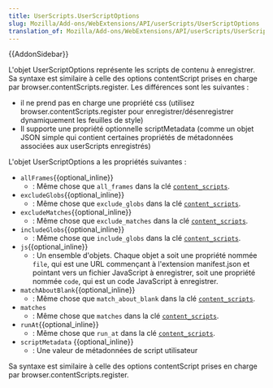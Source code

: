 ```yaml
---
title: UserScripts.UserScriptOptions
slug: Mozilla/Add-ons/WebExtensions/API/userScripts/UserScriptOptions
translation_of: Mozilla/Add-ons/WebExtensions/API/userScripts/UserScriptOptions
---
```


{{AddonSidebar}}

L'objet UserScriptOptions représente les scripts de contenu à enregistrer. Sa syntaxe est similaire à celle des options contentScript prises en charge par browser.contentScripts.register. Les différences sont les suivantes :

- il ne prend pas en charge une propriété css (utilisez browser.contentScripts.register pour enregistrer/désenregistrer dynamiquement les feuilles de style)
- Il supporte une propriété optionnelle scriptMetadata (comme un objet JSON simple qui contient certaines propriétés de métadonnées associées aux userScripts enregistrés)

L'objet UserScriptOptions a les propriétés suivantes :

- `allFrames`{{optional_inline}}
  - : Même chose que `all_frames` dans la clé [`content_scripts`](/fr/docs/Mozilla/Add-ons/WebExtensions/manifest.json/content_scripts).
- `excludeGlobs`{{optional_inline}}
  - : Même chose que `exclude_globs` dans la clé [`content_scripts`](/fr/docs/Mozilla/Add-ons/WebExtensions/manifest.json/content_scripts).
- `excludeMatches`{{optional_inline}}
  - : Même chose que `exclude_matches` dans la clé [`content_scripts`](/fr/docs/Mozilla/Add-ons/WebExtensions/manifest.json/content_scripts).
- `includeGlobs`{{optional_inline}}
  - : Même chose que `include_globs` dans la clé [`content_scripts`](/fr/docs/Mozilla/Add-ons/WebExtensions/manifest.json/content_scripts).
- `js`{{optional_inline}}
  - : Un ensemble d'objets. Chaque objet a soit une propriété nommée `file`, qui est une URL commençant à l'extension manifest.json et pointant vers un fichier JavaScript à enregistrer, soit une propriété nommée `code`, qui est un code JavaScript à enregistrer.
- `matchAboutBlank`{{optional_inline}}
  - : Même chose que `match_about_blank` dans la clé [`content_scripts`](/fr/docs/Mozilla/Add-ons/WebExtensions/manifest.json/content_scripts).
- `matches`
  - : Même chose que `matches` dans la clé [`content_scripts`](/fr/docs/Mozilla/Add-ons/WebExtensions/manifest.json/content_scripts).
- `runAt`{{optional_inline}}
  - : Même chose que `run_at` dans la clé [`content_scripts`](/fr/docs/Mozilla/Add-ons/WebExtensions/manifest.json/content_scripts).
- `scriptMetadata` {{optional_inline}}
  - : Une valeur de métadonnées de script utilisateur

Sa syntaxe est similaire à celle des options contentScript prises en charge par browser.contentScripts.register.
